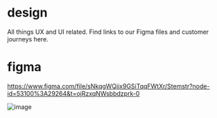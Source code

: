 # design
All things UX and UI related. Find links to our Figma files and customer journeys here.

# figma
https://www.figma.com/file/sNkqgWQjjx9GSiTqqFWtXr/Stemstr?node-id=53100%3A29264&t=ojRzxqNWsbbdzprk-0

![image](https://user-images.githubusercontent.com/2218506/215266686-35280350-b7b7-4167-a6ad-9864a084af67.png)
